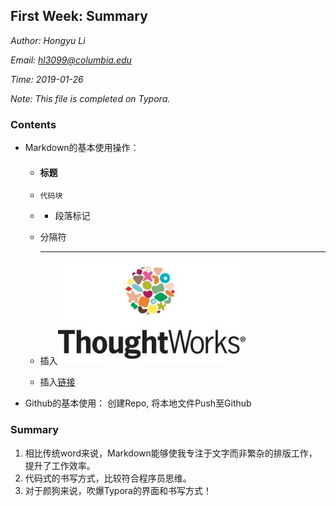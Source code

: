 ## First Week: Summary

*Author: Hongyu Li*

*Email: <hl3099@columbia.edu>*

*Time: 2019-01-26*

*Note: This file is completed on Typora.*





### Contents

* Markdown的基本使用操作：

  * #### 标题

  * `代码块`

  * - 段落标记

  * 分隔符

    ------

  * 插入![图片](./TW_logo.jpeg)

  * 插入[链接](https://cdn-images-1.medium.com/max/1600/1*cN1HQPsytqsTGYPAr__Xew.jpeg)

* Github的基本使用： 创建Repo, 将本地文件Push至Github







### Summary

1. 相比传统word来说，Markdown能够使我专注于文字而非繁杂的排版工作，提升了工作效率。
2. 代码式的书写方式，比较符合程序员思维。
3. 对于颜狗来说，吹爆Typora的界面和书写方式！



